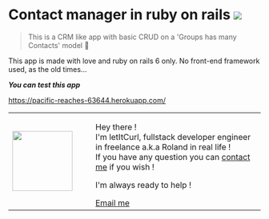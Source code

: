 # Contact manager in ruby on rails [![](https://img.shields.io/badge/autor-letItCurl-red.svg)](https://www.linkedin.com/in/roland-lopez-developer/?locale=en_US)
> This is a CRM like app with basic CRUD on a 'Groups has many Contacts' model 📠

This app is made with love and ruby on rails 6 only.
No front-end framework used, as the old times...

***You can test this app***

https://pacific-reaches-63644.herokuapp.com/

<table style="border: none;">
  <tr>
    <td>
      <div style="width: 120px;">
        <img style="width: 120px;" src="https://res.cloudinary.com/duydvdaxd/image/upload/w_120,c_fill,ar_1:1,g_auto/v1587723517/Rodeooo_khmmmu.jpg"/>
    </div>
    </td>
    <td>
      <div style="margin-left: 30px;">
        <p>Hey there !</br>
        I'm letItCurl, fullstack developer engineer in freelance a.k.a Roland in real life !</br>
        If you have any question you can <a href="https://www.linkedin.com/in/roland-lopez-developer/?locale=en_US">contact me</a> if you wish !</p>
        <p>I'm always ready to help !</p>
        <a href="mailto:rolandlopez.developer@gmail.com?subject=H4y!4r3U4v4il4bl3?">Email me</a>
    </div>
    </td>
  </tr>
</table>

